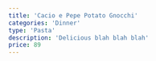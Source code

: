 ```yaml
---
title: 'Cacio e Pepe Potato Gnocchi'
categories: 'Dinner'
type: 'Pasta'
description: 'Delicious blah blah blah'
price: 89
---
```

